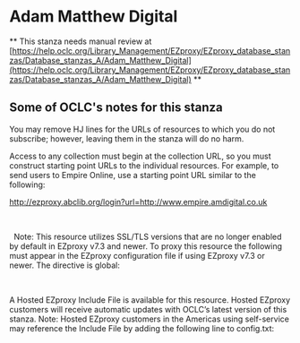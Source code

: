# Adam Matthew Digital
** This stanza needs manual review at [https://help.oclc.org/Library_Management/EZproxy/EZproxy_database_stanzas/Database_stanzas_A/Adam_Matthew_Digital](https://help.oclc.org/Library_Management/EZproxy/EZproxy_database_stanzas/Database_stanzas_A/Adam_Matthew_Digital) **

## Some of OCLC's notes for this stanza

You may remove HJ lines for the URLs of resources to which you do not subscribe; however, leaving them in the stanza will do no harm.

Access to any collection must begin at the collection URL, so you must construct starting point URLs to the individual resources. For example, to send users to Empire Online, use a starting point URL similar to the following:

http://ezproxy.abclib.org/login?url=http://www.empire.amdigital.co.uk 

&nbsp;

&nbsp; Note:&nbsp;This resource utilizes SSL/TLS versions that are no longer enabled by default in EZproxy v7.3 and newer. To proxy this resource the following must appear in the EZproxy configuration file if using EZproxy v7.3 or newer. The directive is global:

&nbsp;

A Hosted EZproxy Include File is available for this resource. Hosted EZproxy customers will receive automatic updates with OCLC&rsquo;s latest version of this stanza. Note: Hosted EZproxy customers in the Americas using self-service may reference the Include File by adding the following line to config.txt:

&nbsp;
